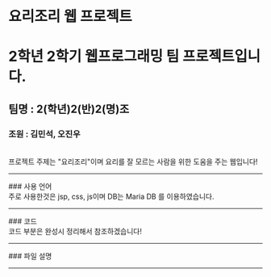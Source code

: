 # 요리조리 웹 프로젝트
# 2학년 2학기 웹프로그래밍 팀 프로젝트입니다.
## 팀명 : 2(학년)2(반)2(명)조 
### 조원 : 김민석, 오진우
<br>
프로젝트 주제는 "요리조리"이며 요리를 잘 모르는 사람을 위한 도움을 주는 웹입니다! <br>
<hr>
### 사용 언어 <br>
주로 사용한것은 jsp, css, js이며 DB는 Maria DB 를 이용하였습니다. 
<hr>
### 코드 <br>
코드 부분은 완성시 정리해서 참조하겠습니다!
<hr>
### 파일 설명 <br>
<hr>
